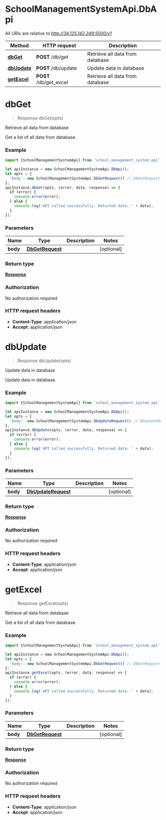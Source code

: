 # SchoolManagementSystemApi.DbApi

All URIs are relative to *http://34.125.142.249:5000/v1*

Method | HTTP request | Description
------------- | ------------- | -------------
[**dbGet**](DbApi.md#dbGet) | **POST** /db/get | Retrieve all data from database
[**dbUpdate**](DbApi.md#dbUpdate) | **POST** /db/update | Update data in database
[**getExcel**](DbApi.md#getExcel) | **POST** /db/get_excel | Retrieve all data from database

<a name="dbGet"></a>
# **dbGet**
> Response dbGet(opts)

Retrieve all data from database

Get a list of all data from database.

### Example
```javascript
import {SchoolManagementSystemApi} from 'school_management_system_api';

let apiInstance = new SchoolManagementSystemApi.DbApi();
let opts = { 
  'body': new SchoolManagementSystemApi.DbGetRequest() // DbGetRequest | 
};
apiInstance.dbGet(opts, (error, data, response) => {
  if (error) {
    console.error(error);
  } else {
    console.log('API called successfully. Returned data: ' + data);
  }
});
```

### Parameters

Name | Type | Description  | Notes
------------- | ------------- | ------------- | -------------
 **body** | [**DbGetRequest**](DbGetRequest.md)|  | [optional] 

### Return type

[**Response**](Response.md)

### Authorization

No authorization required

### HTTP request headers

 - **Content-Type**: application/json
 - **Accept**: application/json

<a name="dbUpdate"></a>
# **dbUpdate**
> Response dbUpdate(opts)

Update data in database

Update data in database.

### Example
```javascript
import {SchoolManagementSystemApi} from 'school_management_system_api';

let apiInstance = new SchoolManagementSystemApi.DbApi();
let opts = { 
  'body': new SchoolManagementSystemApi.DbUpdateRequest() // DbUpdateRequest | 
};
apiInstance.dbUpdate(opts, (error, data, response) => {
  if (error) {
    console.error(error);
  } else {
    console.log('API called successfully. Returned data: ' + data);
  }
});
```

### Parameters

Name | Type | Description  | Notes
------------- | ------------- | ------------- | -------------
 **body** | [**DbUpdateRequest**](DbUpdateRequest.md)|  | [optional] 

### Return type

[**Response**](Response.md)

### Authorization

No authorization required

### HTTP request headers

 - **Content-Type**: application/json
 - **Accept**: application/json

<a name="getExcel"></a>
# **getExcel**
> Response getExcel(opts)

Retrieve all data from database

Get a list of all data from database.

### Example
```javascript
import {SchoolManagementSystemApi} from 'school_management_system_api';

let apiInstance = new SchoolManagementSystemApi.DbApi();
let opts = { 
  'body': new SchoolManagementSystemApi.DbGetRequest() // DbGetRequest | 
};
apiInstance.getExcel(opts, (error, data, response) => {
  if (error) {
    console.error(error);
  } else {
    console.log('API called successfully. Returned data: ' + data);
  }
});
```

### Parameters

Name | Type | Description  | Notes
------------- | ------------- | ------------- | -------------
 **body** | [**DbGetRequest**](DbGetRequest.md)|  | [optional] 

### Return type

[**Response**](Response.md)

### Authorization

No authorization required

### HTTP request headers

 - **Content-Type**: application/json
 - **Accept**: application/json

